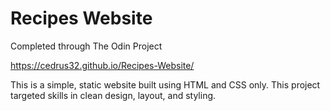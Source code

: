 # Recipes Website

Completed through The Odin Project

https://cedrus32.github.io/Recipes-Website/

This is a simple, static website built using HTML and CSS only.
This project targeted skills in clean design, layout, and styling.
